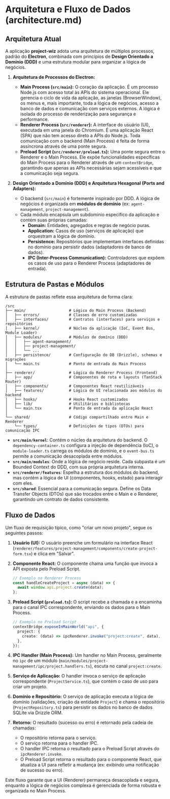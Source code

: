 # Arquitetura e Fluxo de Dados (architecture.md)

## Arquitetura Atual

A aplicação **project-wiz** adota uma arquitetura de múltiplos processos, padrão do **Electron**, combinada com princípios de **Design Orientado a Domínio (DDD)** e uma estrutura modular para organizar a lógica de negócios.

1.  **Arquitetura de Processos do Electron:**
    - **Main Process (`src/main`):** O coração da aplicação. É um processo Node.js com acesso total às APIs do sistema operacional. Ele gerencia o ciclo de vida da aplicação, as janelas (BrowserWindow), os menus e, mais importante, toda a lógica de negócios, acesso a banco de dados e comunicação com serviços externos. A lógica é isolada do processo de renderização para segurança e performance.
    - **Renderer Process (`src/renderer`):** A interface do usuário (UI), executada em uma janela do Chromium. É uma aplicação React (SPA) que não tem acesso direto a APIs do Node.js. Toda comunicação com o backend (Main Process) é feita de forma assíncrona através de uma ponte segura.
    - **Preload Script (`src/renderer/preload.ts`):** Uma ponte segura entre o Renderer e o Main Process. Ele expõe funcionalidades específicas do Main Process para o Renderer através de um `contextBridge`, garantindo que apenas as APIs necessárias sejam acessíveis e que a comunicação seja segura.

2.  **Design Orientado a Domínio (DDD) e Arquitetura Hexagonal (Ports and Adapters):**
    - O backend (`src/main`) é fortemente inspirado por DDD. A lógica de negócios é organizada em **módulos de domínio** (ex: `agent-management`, `project-management`).
    - Cada módulo encapsula um subdomínio específico da aplicação e contém suas próprias camadas:
      - **Domain:** Entidades, agregados e regras de negócio puras.
      - **Application:** Casos de uso (serviços de aplicação) que orquestram a lógica de domínio.
      - **Persistence:** Repositórios que implementam interfaces definidas no domínio para persistir dados (adaptadores de banco de dados).
      - **IPC (Inter-Process Communication):** Controladores que expõem os casos de uso para o Renderer Process (adaptadores de entrada).

## Estrutura de Pastas e Módulos

A estrutura de pastas reflete essa arquitetura de forma clara:

```
/src
├── main/                   # Lógica do Main Process (Backend)
│   ├── errors/             # Classes de erro customizadas
│   ├── interfaces/         # Contratos (interfaces) para serviços e repositórios
│   ├── kernel/             # Núcleo da aplicação (IoC, Event Bus, Module Loader)
│   ├── modules/            # Módulos de domínio (DDD)
│   │   ├── agent-management/
│   │   ├── project-management/
│   │   └── ...
│   ├── persistence/        # Configuração do DB (Drizzle), schemas e migrações
│   └── main.ts             # Ponto de entrada do Main Process
│
├── renderer/               # Lógica do Renderer Process (Frontend)
│   ├── app/                # Componentes de rota e layouts (TanStack Router)
│   ├── components/         # Componentes React reutilizáveis
│   ├── features/           # Lógica de UI relacionada aos módulos do backend
│   ├── hooks/              # Hooks React customizados
│   ├── lib/                # Utilitários e bibliotecas
│   └── main.tsx            # Ponto de entrada da aplicação React
│
└── shared/                 # Código compartilhado entre Main e Renderer
    └── types/              # Definições de tipos (DTOs) para comunicação IPC
```

- **`src/main/kernel`**: Contém o núcleo da arquitetura do backend. O `dependency-container.ts` configura a injeção de dependência (IoC), o `module-loader.ts` carrega os módulos de domínio, e o `event-bus.ts` permite a comunicação desacoplada entre módulos.
- **`src/main/modules`**: Onde a lógica de negócio reside. Cada subpasta é um Bounded Context do DDD, com sua própria arquitetura interna.
- **`src/renderer/features`**: Espelha a estrutura dos módulos do backend, mas contém a lógica de UI (componentes, hooks, estado) para interagir com eles.
- **`src/shared`**: Essencial para a comunicação segura. Define os Data Transfer Objects (DTOs) que são trocados entre o Main e o Renderer, garantindo um contrato de dados consistente.

## Fluxo de Dados

Um fluxo de requisição típico, como "criar um novo projeto", segue os seguintes passos:

1.  **Usuário (UI):** O usuário preenche um formulário na interface React (`renderer/features/project-management/components/create-project-form.tsx`) e clica em "Salvar".

2.  **Componente React:** O componente chama uma função que invoca a API exposta pelo Preload Script.

    ```typescript
    // Exemplo no Renderer Process
    const handleCreateProject = async (data) => {
      await window.api.project.create(data);
    };
    ```

3.  **Preload Script (`preload.ts`):** O script recebe a chamada e a encaminha para o canal IPC correspondente, enviando os dados para o Main Process.

    ```typescript
    // Exemplo no Preload Script
    contextBridge.exposeInMainWorld("api", {
      project: {
        create: (data) => ipcRenderer.invoke("project:create", data),
      },
    });
    ```

4.  **IPC Handler (Main Process):** Um handler no Main Process, geralmente no `ipc` de um módulo (`main/modules/project-management/ipc/project.handlers.ts`), escuta no canal `project:create`.

5.  **Serviço de Aplicação:** O handler invoca o serviço de aplicação correspondente (`ProjectService.ts`), que contém o caso de uso para criar um projeto.

6.  **Domínio e Repositório:** O serviço de aplicação executa a lógica de domínio (validações, criação da entidade `Project`) e chama o repositório (`ProjectRepository.ts`) para persistir os dados no banco de dados SQLite via Drizzle ORM.

7.  **Retorno:** O resultado (sucesso ou erro) é retornado pela cadeia de chamadas:
    - O repositório retorna para o serviço.
    - O serviço retorna para o handler IPC.
    - O handler IPC retorna o resultado para o Preload Script através do `ipcRenderer.invoke`.
    - O Preload Script retorna o resultado para o componente React, que atualiza a UI para refletir a mudança (ex: exibindo uma notificação de sucesso ou erro).

Este fluxo garante que a UI (Renderer) permaneça desacoplada e segura, enquanto a lógica de negócios complexa é gerenciada de forma robusta e organizada no Main Process.
